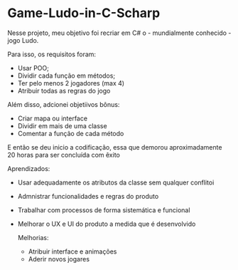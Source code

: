 # Game-Ludo-in-C-Scharp
Nesse projeto, meu objetivo foi recriar em C# o - mundialmente conhecido - jogo Ludo. 

Para isso, os requisitos foram:
- Usar POO;
- Dividir cada função em métodos;
- Ter pelo menos 2 jogadores (max 4)
- Atribuir todas as regras do jogo

Além disso, adcionei objetiivos bônus:
- Criar mapa ou interface
- Dividir em mais de uma classe
- Comentar a função de cada método

E então se deu inicio a codificação, essa que demorou aproximadamente 20 horas para ser concluída com êxito

Aprendizados:
- Usar adequadamente os atributos da classe sem qualquer conflitoi
- Admnistrar funcionalidades e regras do produto
- Trabalhar com processos de forma sistemática e funcional
- Melhorar o UX e UI do produto a medida que é desenvolvido

  Melhorias:
  - Atribuir interface e animações
  - Aderir novos jogares
